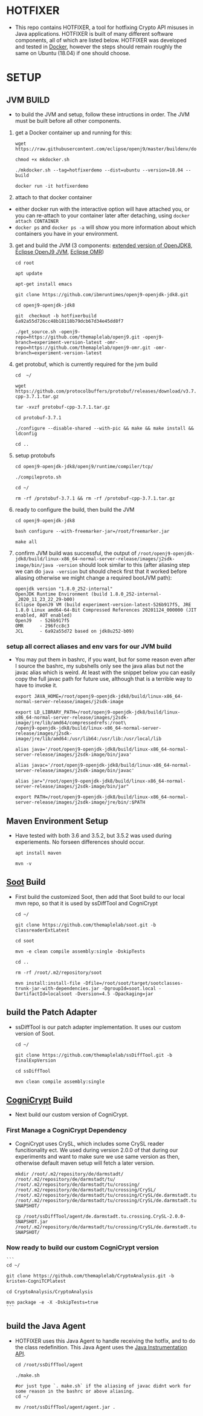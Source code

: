 # HOTFIXER
  * This repo contains HOTFIXER, a tool for hotfixing Crypto API misuses in Java applications. HOTFIXER is built of many different software components, all of which are listed below. HOTFIXER was developed and tested in [Docker](https://www.docker.com/), however the steps should remain roughly the same on Ubuntu (18.04) if one should choose.


# SETUP
## JVM BUILD
* to build the JVM and setup, follow these intructions in order. The JVM must be built before all other components.
1) get a Docker container up and running for this:
    ```
    wget https://raw.githubusercontent.com/eclipse/openj9/master/buildenv/docker/mkdocker.sh

    chmod +x mkdocker.sh

    ./mkdocker.sh --tag=hotfixerdemo --dist=ubuntu --version=18.04 --build

    docker run -it hotfixerdemo
    ```
2) attach to that docker container
* either docker run with the interactive option will have attached you, or you can re-attach to your container later after detaching, using `docker attach CONTAINER`
* `docker ps` and `docker ps -a` will show you more information about which containers you have in your environment.

3) get and build the JVM (3 components: [extended version of OpenJDK8](https://github.com/ibmruntimes/openj9-openjdk-jdk8), [Eclipse OpenJ9 JVM](eclipse.org/openj9/), [Eclipse OMR](https://github.com/eclipse/omr))
    ```
    cd root
    
    apt update

    apt-get install emacs

    git clone https://github.com/ibmruntimes/openj9-openjdk-jdk8.git

    cd openj9-openjdk-jdk8

    git  checkout -b hotfixerbuild 6a92a55d726cc48b18118b79dcb67d34e45dd8f7

    ./get_source.sh -openj9-repo=https://github.com/themaplelab/openj9.git -openj9-branch=experiment-version-latest -omr-repo=https://github.com/themaplelab/openj9-omr.git -omr-branch=experiment-version-latest
    ```
4) get protobuf, which is currently required for the jvm build
    ```
    cd  ~/

    wget https://github.com/protocolbuffers/protobuf/releases/download/v3.7.1/protobuf-cpp-3.7.1.tar.gz

    tar -xvzf protobuf-cpp-3.7.1.tar.gz

    cd protobuf-3.7.1

    ./configure --disable-shared --with-pic && make && make install && ldconfig

    cd ..
    ``` 

5) setup protobufs
    ```
    cd openj9-openjdk-jdk8/openj9/runtime/compiler/tcp/

    ./compileproto.sh

    cd ~/

    rm -rf /protobuf-3.7.1 && rm -rf /protobuf-cpp-3.7.1.tar.gz
    ```

6) ready to configure the build, then build the JVM
    ```
    cd openj9-openjdk-jdk8

    bash configure --with-freemarker-jar=/root/freemarker.jar

    make all
    ```

7) confirm JVM build was successful, the output of `/root/openj9-openjdk-jdk8/build/linux-x86_64-normal-server-release/images/j2sdk-image/bin/java -version` should look similar to this (after aliasing step we can do `java -version` but should check first that it worked before aliasing otherwise we might change a required bootJVM path):
    ```
    openjdk version "1.8.0_252-internal"
    OpenJDK Runtime Environment (build 1.8.0_252-internal-_2020_11_23_22_29-b00)
    Eclipse OpenJ9 VM (build experiment-version-latest-526b917f5, JRE 1.8.0 Linux amd64-64-Bit Compressed References 20201124_000000 (JIT enabled, AOT enabled)
    OpenJ9   - 526b917f5
    OMR      - 296fcc8c3
    JCL      - 6a92a55d72 based on jdk8u252-b09)
    ```
### setup all correct aliases and env vars for our JVM build
* You may put them in bashrc, if you want, but for some reason even after I source the bashrc, my subshells only see the java alias but not the javac alias which is weird. At least with the snippet below you can easily copy the full javac path for future use, although that is a terrible way to have to invoke it.
    ```
    export JAVA_HOME=/root/openj9-openjdk-jdk8/build/linux-x86_64-normal-server-release/images/j2sdk-image

    export LD_LIBRARY_PATH=/root/openj9-openjdk-jdk8/build/linux-x86_64-normal-server-release/images/j2sdk-image/jre/lib/amd64/compressedrefs:/root\
    /openj9-openjdk-jdk8/build/linux-x86_64-normal-server-release/images/j2sdk-image/jre/lib/amd64:/usr/lib64:/usr/lib:/usr/local/lib

    alias java='/root/openj9-openjdk-jdk8/build/linux-x86_64-normal-server-release/images/j2sdk-image/bin/java'

    alias javac='/root/openj9-openjdk-jdk8/build/linux-x86_64-normal-server-release/images/j2sdk-image/bin/javac'

    alias jar="/root/openj9-openjdk-jdk8/build/linux-x86_64-normal-server-release/images/j2sdk-image/bin/jar"

    export PATH=/root/openj9-openjdk-jdk8/build/linux-x86_64-normal-server-release/images/j2sdk-image/jre/bin/:$PATH
    ```

## Maven Environment Setup
* Have tested with both 3.6 and 3.5.2, but 3.5.2 was used during experiements. No forseen differences should occur.
    ```
    apt install maven

    mvn -v
    ```

## [Soot](http://soot-oss.github.io/soot/) Build
* First build the customized Soot, then add that Soot build to our local mvn repo, so that it is used by ssDiffTool and CogniCrypt
    ```
    cd ~/

    git clone https://github.com/themaplelab/soot.git -b classreaderExtLatest

    cd soot

    mvn -e clean compile assembly:single -DskipTests

    cd ..

    rm -rf /root/.m2/repository/soot

    mvn install:install-file -Dfile=/root/soot/target/sootclasses-trunk-jar-with-dependencies.jar -DgroupId=soot.local -DartifactId=localsoot -Dversion=4.5 -Dpackaging=jar
    ```

## build the Patch Adapter
* ssDiffTool is our patch adapter implementation. It uses our custom version of Soot.
    ```
    cd ~/

    git clone https://github.com/themaplelab/ssDiffTool.git -b finalExpVersion

    cd ssDiffTool

    mvn clean compile assembly:single
    ```

## [CogniCrypt](https://github.com/CROSSINGTUD/CryptoAnalysis) Build
* Next build our custom version of CogniCrypt.
### First Manage a CogniCrypt Dependency
* CogniCrypt uses CrySL, which includes some CrySL reader funcitionality ect. We used during version 2.0.0 of that during our experiments and want to make sure we use same version as then, otherwise default maven setup will fetch a later version.
    ```
    mkdir /root/.m2/repository/de/darmstadt/ /root/.m2/repository/de/darmstadt/tu/ /root/.m2/repository/de/darmstadt/tu/crossing/ /root/.m2/repository/de/darmstadt/tu/crossing/CrySL/ /root/.m2/repository/de/darmstadt/tu/crossing/CrySL/de.darmstadt.tu.crossing.CrySL/ /root/.m2/repository/de/darmstadt/tu/crossing/CrySL/de.darmstadt.tu.crossing.CrySL/2.0.0-SNAPSHOT/

    cp /root/ssDiffTool/agent/de.darmstadt.tu.crossing.CrySL-2.0.0-SNAPSHOT.jar /root/.m2/repository/de/darmstadt/tu/crossing/CrySL/de.darmstadt.tu.crossing.CrySL/2.0.0-SNAPSHOT/
    ```

### Now ready to build our custom CogniCrypt version
    ```
    cd ~/

    git clone https://github.com/themaplelab/CryptoAnalysis.git -b kristen-CogniTCPlatest

    cd CryptoAnalysis/CryptoAnalysis

    mvn package -e -X -DskipTests=true
    ```

## build the Java Agent 
* HOTFIXER uses this Java Agent to handle receiving the hotfix, and to do the class redefinition. This Java Agent uses the [Java Instrumentation API](https://docs.oracle.com/javase/8/docs/api/java/lang/instrument/Instrumentation.html).
    ```
    cd /root/ssDiffTool/agent

    ./make.sh

    #or just type `. make.sh` if the aliasing of javac didnt work for some reason in the bashrc or above aliasing.
    cd ~/

    mv /root/ssDiffTool/agent/agent.jar .
    ```



